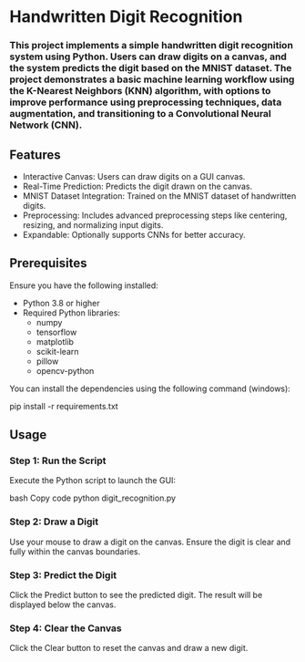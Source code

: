 # Handwritten Digit Recognition
### This project implements a simple handwritten digit recognition system using Python. Users can draw digits on a canvas, and the system predicts the digit based on the MNIST dataset. The project demonstrates a basic machine learning workflow using the K-Nearest Neighbors (KNN) algorithm, with options to improve performance using preprocessing techniques, data augmentation, and transitioning to a Convolutional Neural Network (CNN).

## Features
- Interactive Canvas: Users can draw digits on a GUI canvas.
- Real-Time Prediction: Predicts the digit drawn on the canvas.
- MNIST Dataset Integration: Trained on the MNIST dataset of handwritten digits.
- Preprocessing: Includes advanced preprocessing steps like centering, resizing, and normalizing input digits.
- Expandable: Optionally supports CNNs for better accuracy.

## Prerequisites
Ensure you have the following installed:

- Python 3.8 or higher
- Required Python libraries:
    - numpy
    - tensorflow
    - matplotlib
    - scikit-learn
    - pillow
    - opencv-python

You can install the dependencies using the following command (windows): 

pip install -r requirements.txt 

## Usage
### Step 1: Run the Script
Execute the Python script to launch the GUI:

bash
Copy code
python digit_recognition.py
### Step 2: Draw a Digit
Use your mouse to draw a digit on the canvas.
Ensure the digit is clear and fully within the canvas boundaries.
### Step 3: Predict the Digit
Click the Predict button to see the predicted digit.
The result will be displayed below the canvas.
### Step 4: Clear the Canvas
Click the Clear button to reset the canvas and draw a new digit.


